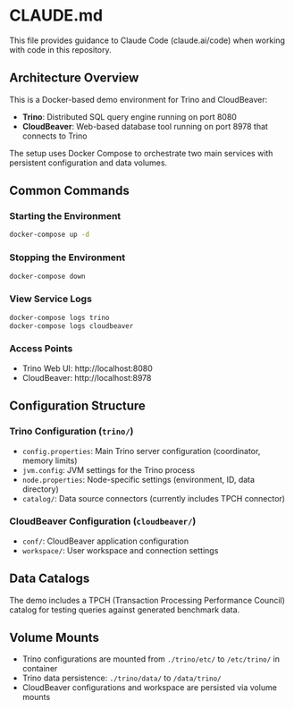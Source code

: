 # CLAUDE.md

This file provides guidance to Claude Code (claude.ai/code) when working with code in this repository.

## Architecture Overview

This is a Docker-based demo environment for Trino and CloudBeaver:

- **Trino**: Distributed SQL query engine running on port 8080
- **CloudBeaver**: Web-based database tool running on port 8978 that connects to Trino

The setup uses Docker Compose to orchestrate two main services with persistent configuration and data volumes.

## Common Commands

### Starting the Environment
```bash
docker-compose up -d
```

### Stopping the Environment
```bash
docker-compose down
```

### View Service Logs
```bash
docker-compose logs trino
docker-compose logs cloudbeaver
```

### Access Points
- Trino Web UI: http://localhost:8080
- CloudBeaver: http://localhost:8978

## Configuration Structure

### Trino Configuration (`trino/`)
- `config.properties`: Main Trino server configuration (coordinator, memory limits)
- `jvm.config`: JVM settings for the Trino process
- `node.properties`: Node-specific settings (environment, ID, data directory)
- `catalog/`: Data source connectors (currently includes TPCH connector)

### CloudBeaver Configuration (`cloudbeaver/`)
- `conf/`: CloudBeaver application configuration
- `workspace/`: User workspace and connection settings

## Data Catalogs

The demo includes a TPCH (Transaction Processing Performance Council) catalog for testing queries against generated benchmark data.

## Volume Mounts

- Trino configurations are mounted from `./trino/etc/` to `/etc/trino/` in container
- Trino data persistence: `./trino/data/` to `/data/trino/`
- CloudBeaver configurations and workspace are persisted via volume mounts
